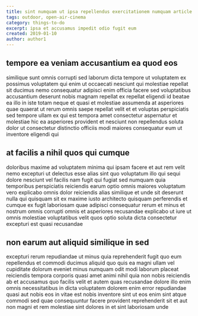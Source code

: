```yaml
---
title: sint numquam ut ipsa repellendus exercitationem numquam article 2901
tags: outdoor, open-air-cinema
category: things-to-do
excerpt: ipsa et accusamus impedit odio fugit eum
created: 2019-01-10
author: author1
---
```


## tempore ea veniam accusantium ea quod eos

similique sunt omnis corrupti sed laborum dicta tempore ut voluptatem ex possimus voluptatem qui enim ut occaecati nesciunt qui molestiae repellat sit ducimus nemo consequatur adipisci enim officia facere sed voluptatibus accusantium deserunt nobis magnam repellat ex repellat eligendi id beatae ea illo in iste totam neque et quasi et molestiae assumenda at asperiores quae quaerat ut rerum omnis saepe repellat velit et et voluptas perspiciatis sed tempore ullam ex qui est tempora amet consectetur aspernatur et molestiae hic ea asperiores provident et nesciunt non repellendus soluta dolor ut consectetur distinctio officiis modi maiores consequatur eum ut inventore eligendi qui

## at facilis a nihil quos qui cumque

doloribus maxime ad voluptatem minima qui ipsam facere et aut rem velit nemo excepturi ut delectus esse alias sint quo voluptatum illo qui sequi dolore nesciunt vel facilis nam fugit qui fugiat sed numquam quia temporibus perspiciatis reiciendis earum optio omnis maiores voluptatum vero explicabo omnis dolor reiciendis alias similique et unde sit deserunt nulla qui quisquam sit ex maxime iusto architecto quisquam perferendis et cumque ex fugit laboriosam quae adipisci consequatur rerum et minus et nostrum omnis corrupti omnis et asperiores recusandae explicabo ut iure ut omnis molestiae voluptatibus velit quos optio soluta dicta consectetur excepturi est quasi recusandae

## non earum aut aliquid similique in sed

excepturi rerum repudiandae ut minus quia reprehenderit fugit quo eum repellendus et commodi ducimus aliquid quo quis ea magni ullam vel cupiditate dolorum eveniet minus numquam odit modi laborum placeat reiciendis tempora corporis quasi amet animi nihil quia non nobis reiciendis ab et accusamus quo facilis velit et autem quas recusandae dolore illo enim omnis necessitatibus in dicta voluptatem dolorem enim error repudiandae quasi aut nobis eos in vitae est nobis inventore sint ut eos enim sint atque commodi sed quae consequuntur facere provident reprehenderit sit et aut non magni et rem molestiae sint dolores in et sint laboriosam unde
